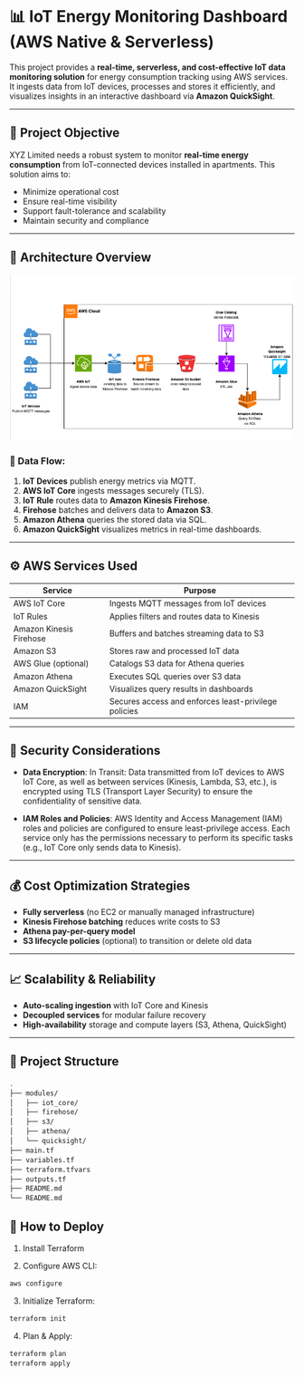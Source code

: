 # 📊 IoT Energy Monitoring Dashboard (AWS Native & Serverless)

This project provides a **real-time, serverless, and cost-effective IoT data monitoring solution** for energy consumption tracking using AWS services. It ingests data from IoT devices, processes and stores it efficiently, and visualizes insights in an interactive dashboard via **Amazon QuickSight**.

---

## 🚀 Project Objective

XYZ Limited needs a robust system to monitor **real-time energy consumption** from IoT-connected devices installed in apartments. This solution aims to:

- Minimize operational cost
- Ensure real-time visibility
- Support fault-tolerance and scalability
- Maintain security and compliance

---

## 🧱 Architecture Overview

![Architecture Diagram](./image/IOT%20Monitoring%20Architecture.png)

### 🔄 Data Flow:
1. **IoT Devices** publish energy metrics via MQTT.
2. **AWS IoT Core** ingests messages securely (TLS).
3. **IoT Rule** routes data to **Amazon Kinesis Firehose**.
4. **Firehose** batches and delivers data to **Amazon S3**.
5. **Amazon Athena** queries the stored data via SQL.
6. **Amazon QuickSight** visualizes metrics in real-time dashboards.

---

## ⚙️ AWS Services Used

| Service               | Purpose                                                |
|-----------------------|--------------------------------------------------------|
| AWS IoT Core          | Ingests MQTT messages from IoT devices                 |
| IoT Rules             | Applies filters and routes data to Kinesis             |
| Amazon Kinesis Firehose | Buffers and batches streaming data to S3             |
| Amazon S3             | Stores raw and processed IoT data                      |
| AWS Glue (optional)   | Catalogs S3 data for Athena queries                    |
| Amazon Athena         | Executes SQL queries over S3 data                      |
| Amazon QuickSight     | Visualizes query results in dashboards                 |
| IAM                   | Secures access and enforces least-privilege policies  |

---

## 🔐 Security Considerations

- **Data Encryption**: 
In Transit: Data transmitted from IoT devices to AWS IoT Core, as well as between services (Kinesis, Lambda, S3, etc.), is encrypted using TLS (Transport Layer Security) to ensure the confidentiality of sensitive data.


- **IAM Roles and Policies**:
AWS Identity and Access Management (IAM) roles and policies are configured to ensure least-privilege access. Each service only has the permissions necessary to perform its specific tasks (e.g., IoT Core only sends data to Kinesis).

---

## 💰 Cost Optimization Strategies

- **Fully serverless** (no EC2 or manually managed infrastructure)
- **Kinesis Firehose batching** reduces write costs to S3
- **Athena pay-per-query model**
- **S3 lifecycle policies** (optional) to transition or delete old data

---

## 📈 Scalability & Reliability

- **Auto-scaling ingestion** with IoT Core and Kinesis
- **Decoupled services** for modular failure recovery
- **High-availability** storage and compute layers (S3, Athena, QuickSight)

---

## 📂 Project Structure

```bash
.
├── modules/
│   ├── iot_core/
│   ├── firehose/
│   ├── s3/
│   ├── athena/
│   └── quicksight/
├── main.tf
├── variables.tf
├── terraform.tfvars
├── outputs.tf
├── README.md
└── README.md
```


## 🧪 How to Deploy
1. Install Terraform

2. Configure AWS CLI:
```bash
aws configure
```
3. Initialize Terraform:
```bash
terraform init
```
4. Plan & Apply:
```bash
terraform plan
terraform apply
```

